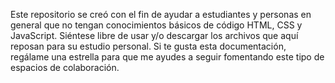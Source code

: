 Este repositorio se creó con el fin de ayudar a estudiantes y personas en general que no tengan conocimientos básicos de código HTML, CSS y JavaScript. Siéntese libre de usar y/o descargar los archivos que aquí reposan para su estudio personal. Si te gusta esta documentación, regálame una estrella para que me ayudes a seguir fomentando este tipo de espacios de colaboración.
